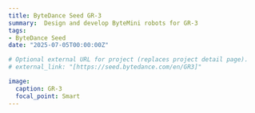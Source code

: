 ```yaml
---
title: ByteDance Seed GR-3
summary:  Design and develop ByteMini robots for GR-3
tags:
- ByteDance Seed
date: "2025-07-05T00:00:00Z"

# Optional external URL for project (replaces project detail page).
# external_link: "[https://seed.bytedance.com/en/GR3]"

image:
  caption: GR-3
  focal_point: Smart
---
```


